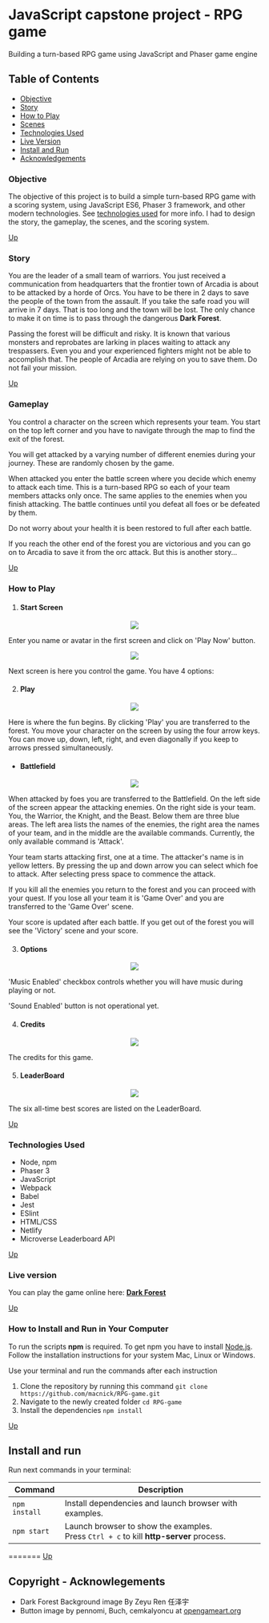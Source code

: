 # JavaScript capstone project - RPG game

Building a turn-based RPG game using JavaScript and Phaser game engine

## Table of Contents

- [Objective](#Objective)
- [Story](#Story)
- [How to Play](#How-to-Play)
- [Scenes](#Scenes)
- [Technologies Used](#Technologies-Used)
- [Live Version](#Live-version)
- [Install and Run](#Install-and-run)
- [Acknowledgements](#copyright)

### Objective

The objective of this project is to build a simple turn-based RPG game with a scoring system, using JavaScript ES6, Phaser 3 framework, and other modern technologies. See [technologies used](#Technologies-Used) for more info. I had to design the story, the gameplay, the scenes, and the scoring system.

[Up](#Table-of-Contents)

### Story

You are the leader of a small team of warriors. You just received a communication from headquarters that the frontier town of Arcadia is about to be attacked by a horde of Orcs. You have to be there in 2 days to save the people of the town from the assault. If you take the safe road you will arrive in 7 days. That is too long and the town will be lost. The only chance to make it on time is to pass through the dangerous **Dark Forest**.

Passing the forest will be difficult and risky. It is known that various monsters and reprobates are larking in places waiting to attack any trespassers. Even you and your experienced fighters might not be able to accomplish that. The people of Arcadia are relying on you to save them. Do not fail your mission.

[Up](#Table-of-Contents)

### Gameplay

You control a character on the screen which represents your team. You start on the top left corner and you have to navigate through the map to find the exit of the forest.

You will get attacked by a varying number of different enemies during your journey. These are randomly chosen by the game.

When attacked you enter the battle screen where you decide which enemy to attack each time. This is a turn-based RPG so each of your team members attacks only once. The same applies to the enemies when you finish attacking. The battle continues until you defeat all foes or be defeated by them.

Do not worry about your health it is been restored to full after each battle.

If you reach the other end of the forest you are victorious and you can go on to Arcadia to save it from the orc attack. But this is another story...

[Up](#Table-of-Contents)

### How to Play

1. #### Start Screen

<p align="center">
<img src="assets/screens/input.png">
</p>

Enter you name or avatar in the first screen and click on 'Play Now' button.

<p align="center">
<img src="assets/screens/menu.png">
</p>

Next screen is here you control the game. You have 4 options:

2. #### Play

<p align="center">
<img src="assets/screens/play.png">
</p>

Here is where the fun begins. By clicking 'Play' you are transferred to the forest. You move your character on the screen by using the four arrow keys. You can move up, down, left, right, and even diagonally if you keep to arrows pressed simultaneously.

- #### Battlefield

<p align="center">
<img src="assets/screens/battle.png">
</p>

When attacked by foes you are transferred to the Battlefield. On the left side of the screen appear the attacking enemies. On the right side is your team. You, the Warrior, the Knight, and the Beast. Below them are three blue areas. The left area lists the names of the enemies, the right area the names of your team, and in the middle are the available commands. Currently, the only available command is 'Attack'.

Your team starts attacking first, one at a time. The attacker's name is in yellow letters. By pressing the up and down arrow you can select which foe to attack. After selecting press space to commence the attack.

If you kill all the enemies you return to the forest and you can proceed with your quest. If you lose all your team it is 'Game Over' and you are transferred to the 'Game Over' scene.

Your score is updated after each battle. If you get out of the forest you will see the 'Victory' scene and your score.

3. #### Options

<p align="center">
<img src="assets/screens/options.png">
</p>

'Music Enabled' checkbox controls whether you will have music during playing or not.

'Sound Enabled' button is not operational yet.

4. #### Credits

<p align="center">
<img src="assets/screens/credits.png">
</p>

The credits for this game.

5. #### LeaderBoard

<p align="center">
<img src="assets/screens/leaders.png">
</p>

The six all-time best scores are listed on the LeaderBoard.

[Up](#Table-of-Contents)

### Technologies Used

- Node, npm
- Phaser 3
- JavaScript
- Webpack
- Babel
- Jest
- ESlint
- HTML/CSS
- Netlify
- Microverse Leaderboard API

[Up](#Table-of-Contents)

### Live version

You can play the game online here: [**Dark Forest**](https://darkforest.netlify.app)

[Up](#Table-of-Contents)

### How to Install and Run in Your Computer

To run the scripts **npm** is required. To get npm you have to install [Node.js](https://nodejs.org). Follow the installation instructions for your system Mac, Linux or Windows.

Use your terminal and run the commands after each instruction

1. Clone the repository by running this command
   `git clone https://github.com/macnick/RPG-game.git`
2. Navigate to the newly created folder
   `cd RPG-game`
3. Install the dependencies
   `npm install`

[Up](#Table-of-Contents)

## Install and run

Run next commands in your terminal:

| Command       | Description                                                                                 |
| ------------- | ------------------------------------------------------------------------------------------- |
| `npm install` | Install dependencies and launch browser with examples.                                      |
| `npm start`   | Launch browser to show the examples. <br> Press `Ctrl + c` to kill **http-server** process. |

=======
[Up](#Table-of-Contents)

## Copyright - Acknowlegements

- Dark Forest Background image By Zeyu Ren 任泽宇
- Button image by pennomi, Buch, cemkalyoncu at [opengameart.org](#https://opengameart.org/)
